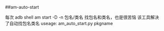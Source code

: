 ##am-auto-start

<td>每次 adb shell am start -D -n 包名/类名 找包名和类名，也是很苦恼</td>
<td>该工具解决了自动找包名类名</td>
<td> useage:  am_auto_start.py pkgname </td>
